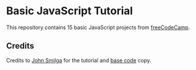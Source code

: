 # Basic JavaScript Tutorial

This repository contains 15 basic JavaScript projects from [freeCodeCamp](https://www.freecodecamp.org/news/hone-your-javascript-skills-by-building-these-15-projects).

## Credits

Credits to [John Smilga](https://github.com/john-smilga) for the tutorial and [base code](https://github.com/john-smilga/javascript-basic-projects) copy.

